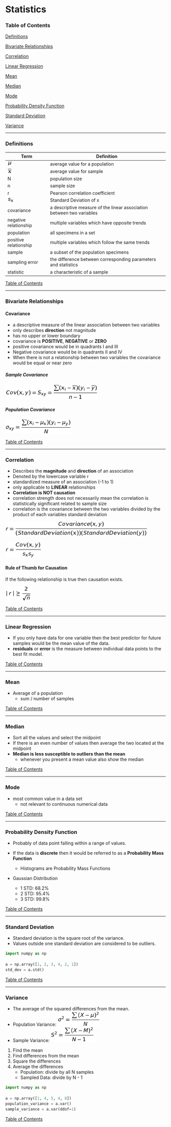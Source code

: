 # Statistics

### <a name="toc"></a>Table of Contents

[Definitions](#definitions)

[Bivariate Relationships](#bivariate_relationships)

[Correlation](#correlation)

[Linear Regression](#linear_regression)

[Mean](#mean)

[Median](#median)

[Mode](#mode)

[Probability Density Function](#prob_density_func)

[Standard Deviation](#standard_deviation)

[Variance](#variance)

---

### <a name="definitions"></a> Definitions

| Term | Definition |
| ---- | ---------- |
| ![alt text](average_population.png)| average value for a population |
| ![alt text](average_sample.png) | average value for sample |
| N | population size |
| n | sample size |
| r | Pearson correlation coefficient |
| ![alt text](std_dev.png) | Standard Deviation of x |
| covariance | a descriptive measure of the linear association between two variables |
| negative relationship | multiple variables which have opposite trends |
| population | all specimens in a set |
| positive relationship | multiple variables which follow the same trends |
| sample | a subset of the population specimens |
| sampling error | the difference between corresponding parameters and statistics |
| statistic | a characteristic of a sample |

[Table of Contents](#toc)

---

### <a name="bivariate_relationships"></a>Bivariate Relationships

#### Covariance

  - a descriptive measure of the linear association between two variables
  - only describes **direction** not magnitude
  - has no upper or lower boundary
  - covariance is **POSITIVE**, **NEGATIVE** or **ZERO**
  - positive covariance would be in quadrants I and III
  - Negative covariance would be in quadrants II and IV
  - When there is not a relationship between two variables the covariance 
  would be equal or near zero
  
##### Sample Covariance

![alt text](sample_covariance.png)

##### Population Covariance

![alt text](population_covariance.png)

[Table of Contents](#toc)

---

### <a name="correlation"></a>Correlation

  - Describes the **magnitude** and **direction** of an association
  - Denoted by the lowercase variable r
  - standardized measure of an association (-1 to 1)
  - only applicable to **LINEAR** relationships
  - **Correlation is NOT causation**
  - correlation strength does not necessarily mean the correlation is 
  statistically significant related to sample size
  - correlation is the covariance between the two variables divided by the 
  product of each variables standard deviation
 
![alt text](correlation_long.png)

![alt text](correlation_short.png)

#### Rule of Thumb for Causation

If the following relationship is true then causation exists.

![alt text](causation_rule.png)

[Table of Contents](#toc)

---

### <a name="linear_regression"></a>Linear Regression

  - If you only have data for one variable then the best predictor for 
  future samples would be the mean value of the data.
  - **residuals** or **error** is the measure between individual data points
  to the best fit model.

[Table of Contents](#toc)

---

### <a name="mean"></a> Mean 
- Average of a population
  - sum / number of samples

[Table of Contents](#toc)

---

### <a name="median"></a> Median
- Sort all the values and select the midpoint
- If there is an even number of values then average the two located at the 
midpoint
- **Median is less susceptible to outliers than the mean**
  - whenever you present a mean value also show the median

[Table of Contents](#toc)

---

### <a name="mode"></a> Mode
- most common value in a data set
  - not relevant to continuous numerical data

[Table of Contents](#toc)

---

### <a name="prob_density_func"></a> Probability Density Function
- Probably of data point falling within a range of values.
- If the data is **discrete** then it would be referred to as a 
**Probability Mass Function**
  - Histograms are Probability Mass Functions

- Gaussian Distribution
    - 1 STD: 68.2%
    - 2 STD: 95.4%
    - 3 STD: 99.8%

[Table of Contents](#toc)


---

### <a name="standard_deviation"></a> Standard Deviation
- Standard deviation is the square root of the variance.
- Values outside one standard deviation are considered to be outliers.

```python
import numpy as np

a = np.array([1, 2, 3, 4, 2, 1])
std_dev = a.std()
```

[Table of Contents](#toc)


---

### <a name="variance"></a> Variance
- The average of the squared differences from the mean.
- Population Variance: ![alt text](population_variance.png)
- Sample Variance: ![alt text](sample_variance.png)



1. Find the mean
1. Find differences from the mean
1. Square the differences
1. Average the differences
    - Population: divide by all N samples
    - Sampled Data: divide by N - 1

```python
import numpy as np

a = np.array([1, 4, 5, 4, 8])
population_variance = a.var()
sample_variance = a.var(ddof=1)
```

[Table of Contents](#toc)

